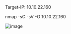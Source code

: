 Target-IP: 10.10.22.160

nmap -sC -sV -O 10.10.22.160


![image](https://github.com/testcomputer/thm-modules/assets/104815254/de385c7b-bbf4-43f6-bfe6-af4cf157c742)
